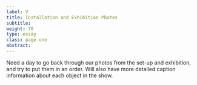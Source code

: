 ```yaml
---
label: V
title: Installation and Exhibition Photos
subtitle:
weight: 70
type: essay
class: page-one
abstract:
---
```


Need a day to go back through our photos from the set-up and exhibition, and try to put them in an order. Will also have more detailed caption information about each object in the show. 
